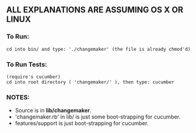 
## ALL EXPLANATIONS ARE ASSUMING OS X OR LINUX

### To Run:
```      
cd into bin/ and type: './changemaker' (the file is already chmod'd)
```

### To Run Tests:
```
(require's cucumber)
cd into root directory ( 'changemaker/' ), then type: cucumber
```    

### NOTES:

* Source is in **lib/changemaker**.
* 'changemaker.rb' in lib/ is just some boot-strapping for cucumber.
* features/support is just boot-strapping for cucumber.
